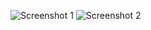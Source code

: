 ![Screenshot 1](https://github.com/user-attachments/assets/0d882428-ce71-431f-8cad-9cbc9acd9bb8)
![Screenshot 2](https://github.com/user-attachments/assets/0f433d96-9b22-474f-851a-f664c15a270f)
